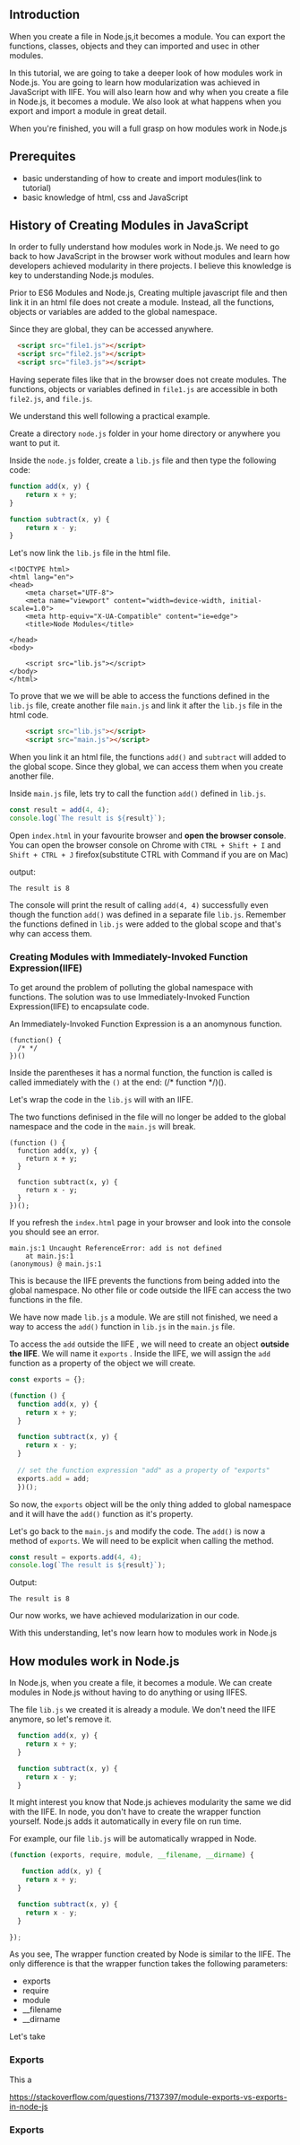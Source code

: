 
## Introduction
When you create a file in Node.js,it becomes a module. You can export the functions, classes, objects and they can imported and usec in other modules.

In this tutorial, we are going to take a deeper look of how modules work in Node.js. You are going to learn how modularization was achieved in JavaScript with IIFE. You will also learn how and  why when you create a file in Node.js, it becomes a module. We also look at what happens when you export and import a module in great detail.

When you're finished, you will a full grasp on how modules work in Node.js


## Prerequites
- basic understanding of how to create and import modules(link to tutorial)
- basic knowledge of html, css and JavaScript

## History of Creating Modules in JavaScript
In order to fully understand how modules work in Node.js. We need to go back to  how JavaScript in the browser work without modules and learn how developers achieved modularity in there projects. I believe this knowledge is key to understanding Node.js modules.

Prior to ES6 Modules and Node.js, Creating multiple javascript file and then link it in an html file does not create a module. Instead,  all the functions, objects or variables are added to the global namespace.

 Since they are global,  they can be accessed anywhere.

```html
  <script src="file1.js"></script>
  <script src="file2.js"></script>
  <script src="file3.js"></script>
```

Having seperate files like that in the browser does not create modules. The functions, objects or variables defined in `file1.js` are accessible in both `file2.js`, and `file.js`.

We understand this well following a practical example.


Create a directory `node.js` folder in your home directory or anywhere you want to put it.

Inside the `node.js` folder, create 
a  `lib.js` file and then type the following code:

```javascript
function add(x, y) {
    return x + y;
}

function subtract(x, y) {
    return x - y;
}

```

Let's now link the `lib.js` file in the html file.
```
<!DOCTYPE html>
<html lang="en">
<head>
    <meta charset="UTF-8">
    <meta name="viewport" content="width=device-width, initial-scale=1.0">
    <meta http-equiv="X-UA-Compatible" content="ie=edge">
    <title>Node Modules</title>

</head>
<body>
    
    <script src="lib.js"></script>
</body>
</html>
```
To prove that we we will be able to  access the functions defined in the `lib.js` file, create another file `main.js` and link it after the `lib.js` file in the html code.

```html
    <script src="lib.js"></script>
    <script src="main.js"></script>
```

When you link it an html file, the functions `add()` and `subtract` will added to the global scope. Since they global, we can access them  when you create another file.

Inside `main.js` file, lets try to  call the function `add()` defined in `lib.js`.

```javascript
const result = add(4, 4);
console.log(`The result is ${result}`);
```

Open `index.html` in your favourite browser and **open the browser console**. You can open the browser console on Chrome with `CTRL + Shift + I` and `Shift + CTRL + J` firefox(substitute CTRL with Command if you are on Mac)

output:
```
The result is 8
```

The console will print the result of calling `add(4, 4)`  successfully  even though the function `add()` was defined in a separate file `lib.js`. Remember the functions defined in `lib.js` were added to the global scope and that's why can access them. 

### Creating Modules with Immediately-Invoked Function Expression(IIFE)
To get around the problem of polluting the global namespace with functions. The solution was to use Immediately-Invoked Function Expression(IIFE) to encapsulate code. 

An Immediately-Invoked Function Expression is a an anomynous function.

```
(function() {
  /* */
})()
```
Inside the parentheses it has a normal function, the function is  called is called immediately with the `()` at the end: (/* function */)().
 
Let's wrap the code in the `lib.js` will with an IIFE. 

The two functions definised in the file will no longer be added to the global namespace and the code in the `main.js` will break.

```
(function () {
  function add(x, y) {
    return x + y;
  }

  function subtract(x, y) {
    return x - y;
  }
})();
```
If you refresh the `index.html` page in your browser and look into the console you should see an error.

```
main.js:1 Uncaught ReferenceError: add is not defined
    at main.js:1
(anonymous) @ main.js:1
```

This is because the IIFE prevents the functions from being added into the global namespace.  No other file or code outside the IIFE can access the two functions in the file.

We have now made `lib.js` a module. We are still not finished, we need a way to access the `add()` function in `lib.js` in the `main.js` file.

To access the `add` outside the IIFE , we will need to create an  object **outside the IIFE**. We will name it `exports` . Inside the IIFE, we will assign the `add` function as a property of the object we will create.

```javascript
const exports = {};

(function () {
  function add(x, y) {
    return x + y;
  }

  function subtract(x, y) {
    return x - y;
  }
  
  // set the function expression "add" as a property of "exports"
  exports.add = add;
  })();
```

So now, the `exports` object will be the only thing added to global namespace and it will have the `add()` function as it's property.

Let's go back to the `main.js` and modify the code. The `add()` is now a method of `exports`.
We will need to be explicit when calling the method.

```javascript
const result = exports.add(4, 4);
console.log(`The result is ${result}`);
```

Output:
```
The result is 8
```

Our now works, we have achieved modularization in our code.

With this understanding, let's now learn how to modules work in Node.js


## How modules work in Node.js
In Node.js, when you create a file, it becomes a  module. We can create modules in Node.js without having to do anything or using IIFES. 

The file `lib.js` we created it is already a module. We don't need the IIFE anymore, so let's remove it.

```javascript
  function add(x, y) {
    return x + y;
  }

  function subtract(x, y) {
    return x - y;
  }
```
It might interest you know that Node.js achieves modularity the same we did with the IIFE. In node, you don't have to create the wrapper function yourself. Node.js adds it automatically in every file on run time.

For example, our file `lib.js` will be automatically wrapped in Node.

```javascript
(function (exports, require, module, __filename, __dirname) {

   function add(x, y) {
    return x + y;
  }

  function subtract(x, y) {
    return x - y;
  }

});
```

As you see, The wrapper function created by Node is similar to the IIFE.  The only difference is that the wrapper function takes the following parameters:
 - exports
 - require
 - module
 - __filename
 - __dirname

Let's take 
### Exports

This a

https://stackoverflow.com/questions/7137397/module-exports-vs-exports-in-node-js
### Exports
